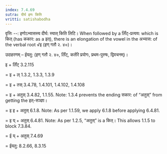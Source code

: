```yaml
---
index: 7.4.69
sutra: दीर्घ इणः किति
vritti: satishabodha
---
```



वृत्तिः --: इणोऽभ्यासस्य दीर्घ: स्यात् किति लिटि। When followed by a लिँट्-प्रत्यय: which is कित् (has ककार: as a इत्), there is an elongation of the vowel in the अभ्यास: of the verbal root √इ (इण् गतौ २. ४०)।
 


उदाहरणम् – ईयतु: (इण् गतौ २. ४०, लिँट्, कर्तरि प्रयोगः, प्रथम-पुरुषः, द्विवचनम्)।


इ + लिँट् 3.2.115


= इ + ल् 1.3.2, 1.3.3, 1.3.9


= इ + तस् 3.4.78, 1.4.101, 1.4.102, 1.4.108


= इ + अतुस् 3.4.82, 1.1.55. Note: 1.3.4 prevents the ending सकार: of “अतुस्” from getting the इत्-सञ्ज्ञा।


= इ इ + अतुस् 6.1.8. Note: As per 1.1.59, we apply 6.1.8 before applying 6.4.81.


= इ य् + अतुस् 6.4.81. Note: As per 1.2.5, “अतुस्” is a कित्।  This allows 1.1.5 to block 7.3.84.


= ई य् + अतुस् 7.4.69


= ईयतु: 8.2.66, 8.3.15

